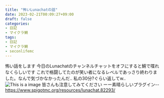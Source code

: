 ```yaml
---
title: "怖いLunachatの話"
date: 2023-02-21T00:09:27+09:00
draft: false
categories:
- 日記
- マイクラ鯖
tags:
- 日記
- マイクラ鯖
- seconlifemc
---
```

怖い話をします
今日のLunachatのチャンネルチャットをオフにすると鯖で喋れなくらしいです
これで格闘してたのが笑い者になるレベルであっさり終わりました。なんで気づかなかったんだ..
私の30分?ぐらい返してw..
![This is a image](https://cdn.discordapp.com/attachments/1051021595927388231/1077246071903895693/2023-02-21_0.10.49.png)
皆さんも注意してみてください
ーー素晴らしいプラグイン--
https://www.spigotmc.org/resources/lunachat.82293/

